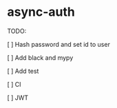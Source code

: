 # async-auth

TODO:

[ ] Hash password and set id to user

[ ] Add black and mypy

[ ] Add test

[ ] CI

[ ] JWT
